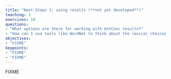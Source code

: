 ```yaml
---
title: "Next Steps 1: using results (**not yet developed**)"
teaching: 5
exercises: 10
questions:
- "What options are there for working with AntConc results?"
- "How can I use tools like WordNet to think about the lexical choices made by cataloguers?"
objectives:
- "FIXME"
keypoints:
- "FIXME"
- "FIXME"
---
```


FIXME
